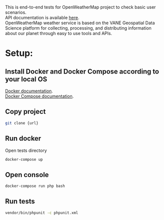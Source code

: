This is end-to-end tests for OpenWeatherMap project to check basic user scenarios.  
API documentation is available [here](https://openweathermap.org/api).  
OpenWeatherMap weather service is based on the VANE Geospatial Data Science platform for collecting, processing, and distributing information about our planet through easy to use tools and APIs.

# **Setup:**

## Install Docker  and Docker Compose according to your local OS
[Docker documentation](https://docs.docker.com/install/).  
[Docker Compose documentation](https://docs.docker.com/compose/install/).


## Copy project
```bash
git clone {url}
```

## Run docker
Open tests directory
```bash
docker-compose up
```

## Open console
```bash
docker-compose run php bash
```

## Run tests
```bash
vendor/bin/phpunit -c phpunit.xml
```